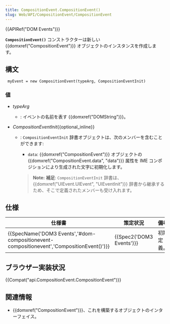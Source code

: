 ```yaml
---
title: CompositionEvent.CompositionEvent()
slug: Web/API/CompositionEvent/CompositionEvent
---
```


{{APIRef("DOM Events")}}

**`CompositionEvent()`** コンストラクターは新しい {{domxref("CompositionEvent")}} オブジェクトのインスタンスを作成します。

## 構文

```
 myEvent = new CompositionEvent(typeArg, CompositionEventInit)
```

### 値

- _typeArg_
  - : イベントの名前を表す {{domxref("DOMString")}}。
- _CompositionEventInit_{{optional_inline}}

  - : `CompositionEventInit` 辞書オブジェクトは、次のメンバーを含むことができます:

    - `data`: {{domxref("CompositionEvent")}} オブジェクトの {{domxref("CompositionEvent.data", "data")}} 属性を IME コンポジションにより生成された文字に初期化します。

    > **Note:** **補足**: `CompositionEventInit` 辞書は、{{domxref("UIEvent.UIEvent", "UIEventInit")}} 辞書から継承するため、そこで定義されたメンバーも受け入れます。

## 仕様

| 仕様書                                                                                                                   | 策定状況                         | 備考       |
| ------------------------------------------------------------------------------------------------------------------------ | -------------------------------- | ---------- |
| {{SpecName('DOM3 Events','#dom-compositionevent-compositionevent','CompositionEvent()')}} | {{Spec2('DOM3 Events')}} | 初期定義。 |

## ブラウザー実装状況

{{Compat("api.CompositionEvent.CompositionEvent")}}

## 関連情報

- {{domxref("CompositionEvent")}}、これを構築するオブジェクトのインターフェイス。
